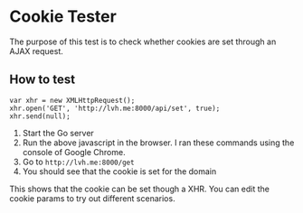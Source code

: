 # Cookie Tester

The purpose of this test is to check whether cookies are set through an AJAX request.

## How to test
```
var xhr = new XMLHttpRequest();
xhr.open('GET', 'http://lvh.me:8000/api/set', true);
xhr.send(null);
```
1. Start the Go server
1. Run the above javascript in the browser. I ran these commands using the console of Google Chrome.
1. Go to `http://lvh.me:8000/get`
1. You should see that the cookie is set for the domain

This shows that the cookie can be set though a XHR. You can edit the cookie params to try out different scenarios.
